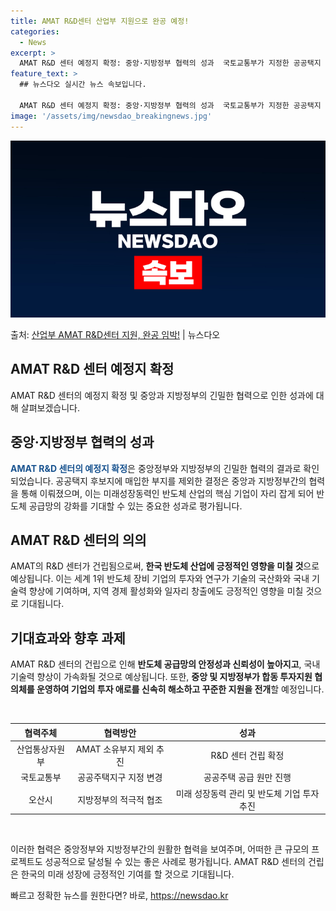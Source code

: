 ```yaml
---
title: AMAT R&D센터 산업부 지원으로 완공 예정!
categories:
  - News
excerpt: >
  AMAT R&D 센터 예정지 확정: 중앙·지방정부 협력의 성과  국토교통부가 지정한 공공택지 후보지에 AMA…
feature_text: >
  ## 뉴스다오 실시간 뉴스 속보입니다.

  AMAT R&D 센터 예정지 확정: 중앙·지방정부 협력의 성과  국토교통부가 지정한 공공택지 후보지에 AMA…
image: '/assets/img/newsdao_breakingnews.jpg'
---
```


![뉴스다오 속보](/assets/img/newsdao_breakingnews.jpg)

<p>출처: <a href="https://newsdao.kr/4545" rel="dofollow">산업부 AMAT R&D센터 지원, 완공 임박!</a> | 뉴스다오</p>

<h2>AMAT R&D 센터 예정지 확정</h2>
<p data-ke-size="size16">AMAT R&D 센터의 예정지 확정 및 중앙과 지방정부의 긴밀한 협력으로 인한 성과에 대해 살펴보겠습니다.</p>
<h2 data-ke-size="size26">중앙·지방정부 협력의 성과</h2>
<p><b><span style="color: #1a5490;">AMAT R&D 센터의 예정지 확정</span></b>은 중앙정부와 지방정부의 긴밀한 협력의 결과로 확인되었습니다. 공공택지 후보지에 매입한 부지를 제외한 결정은 중앙과 지방정부간의 협력을 통해 이뤄졌으며, 이는 미래성장동력인 반도체 산업의 핵심 기업이 자리 잡게 되어 반도체 공급망의 강화를 기대할 수 있는 중요한 성과로 평가됩니다.</p>

<h2 data-ke-size="size26">AMAT R&D 센터의 의의</h2>
<p>AMAT의 R&D 센터가 건립됨으로써, <b>한국 반도체 산업에 긍정적인 영향을 미칠 것</b>으로 예상됩니다. 이는 세계 1위 반도체 장비 기업의 투자와 연구가 기술의 국산화와 국내 기술력 향상에 기여하며, 지역 경제 활성화와 일자리 창출에도 긍정적인 영향을 미칠 것으로 기대됩니다.</p>

<h2 data-ke-size="size26">기대효과와 향후 과제</h2>
<p>AMAT R&D 센터의 건립으로 인해 <b>반도체 공급망의 안정성과 신뢰성이 높아지고</b>, 국내 기술력 향상이 가속화될 것으로 예상됩니다. 또한, <b>중앙 및 지방정부가 합동 투자지원 협의체를 운영하여 기업의 투자 애로를 신속히 해소하고 꾸준한 지원을 전개</b>할 예정입니다.</p>

<p data-ke-size="size16">&nbsp;</p>
<table>
<thead>
<tr>
<th style="text-align: center;">협력주체</th>
<th style="text-align: center;">협력방안</th>
<th style="text-align: center;">성과</th>
</tr>
</thead>
<tbody>
<tr>
<td style="text-align: center;">산업통상자원부</td>
<td style="text-align: center;">AMAT 소유부지 제외 추진</td>
<td style="text-align: center;">R&D 센터 건립 확정</td>
</tr>
<tr>
<td style="text-align: center;">국토교통부</td>
<td style="text-align: center;">공공주택지구 지정 변경</td>
<td style="text-align: center;">공공주택 공급 원만 진행</td>
</tr>
<tr>
<td style="text-align: center;">오산시</td>
<td style="text-align: center;">지방정부의 적극적 협조</td>
<td style="text-align: center;">미래 성장동력 관리 및 반도체 기업 투자 추진</td>
</tr>
</tbody>
</table>
<p data-ke-size="size16">&nbsp;</p>

이러한 협력은 중앙정부와 지방정부간의 원활한 협력을 보여주며, 어떠한 큰 규모의 프로젝트도 성공적으로 달성될 수 있는 좋은 사례로 평가됩니다. AMAT R&D 센터의 건립은 한국의 미래 성장에 긍정적인 기여를 할 것으로 기대됩니다. 

빠르고 정확한 뉴스를 원한다면? 바로, <a href="https://newsdao.kr" rel="dofollow">https://newsdao.kr</a>


    
